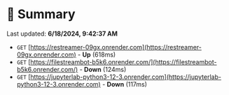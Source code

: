 # 📖 Summary
Last updated: **6/18/2024, 9:42:37 AM**

- `GET` [https://restreamer-09gx.onrender.com](https://restreamer-09gx.onrender.com) - **Up** (618ms)
- `GET` [https://filestreambot-b5k6.onrender.com/](https://filestreambot-b5k6.onrender.com/) - **Down** (124ms)
- `GET` [https://jupyterlab-python3-12-3.onrender.com](https://jupyterlab-python3-12-3.onrender.com) - **Down** (117ms)
